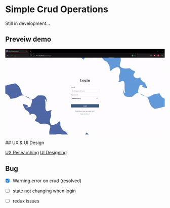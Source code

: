 # Simple Crud Operations
Still in development...
## Preveiw demo 
<p align="center">
  <img src="https://github.com/falzee/simple-crud-operation/blob/master/src/images/testing%20prtototype%20demo.gif" alt="animated" />
</p>
## UX & UI Design

[UX Researching](https://miro.com/app/board/uXjVPa1tA5E=/?share_link_id=449751157116)
[UI Designing](https://www.figma.com/file/SfngNwfTRTIguyzhYF7BuV/Prototype-2-Log%2FReg%5BUI%5D?node-id=0%3A1)

## Bug
- [x] Warning error on crud (resolved)
- [ ] state not changing when login
- [ ] redux issues

